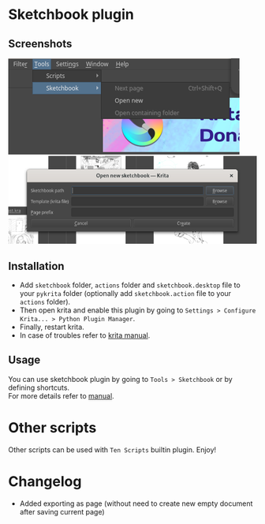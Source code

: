 # Sketchbook plugin

## Screenshots
![toolbar](./sketchbook/screenshots/toolbar.png) ![create sketchbook dialog](./sketchbook/screenshots/create_sketchbook_dialog.png)

## Installation
- Add `sketchbook` folder, `actions` folder and `sketchbook.desktop` file to your `pykrita` folder (optionally add `sketchbook.action` file to your `actions` folder).
- Then open krita and enable this plugin by going to `Settings > Configure Krita... > Python Plugin Manager`.  
- Finally, restart krita.
- In case of troubles refer to [krita manual](https://docs.krita.org/en/user_manual/python_scripting/install_custom_python_plugin.html).  

## Usage
You can use sketchbook plugin by going to `Tools > Sketchbook` or by defining shortcuts.  
For more details refer to [manual](https://saysaeqo.github.io/krita-scripts/sketchbook/manual.html).

# Other scripts
Other scripts can be used with `Ten Scripts` builtin plugin. Enjoy!

# Changelog

- Added exporting as page (without need to create new empty document after saving current page)
